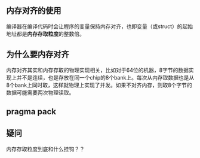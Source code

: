##  内存对齐的使用

编译器在编译代码时会让程序的变量保持内存对齐，也即变量（或struct）的起始地址都是**内存存取粒度**的整数倍。

## 为什么要内存对齐

内存对齐其实和内存存取的物理实现相关，比如对于64位的机器，8字节的数据实现上并不是连续，也是存放在同一个chip的8个bank上。每次从内存取数据也是从8个bank上同时取，这样就物理上实现了并发。如果不对齐内存，则取8个字节的数据可能需要两次物理读取。

## pragma pack

## 疑问

内存存取粒度到底和什么挂钩？？